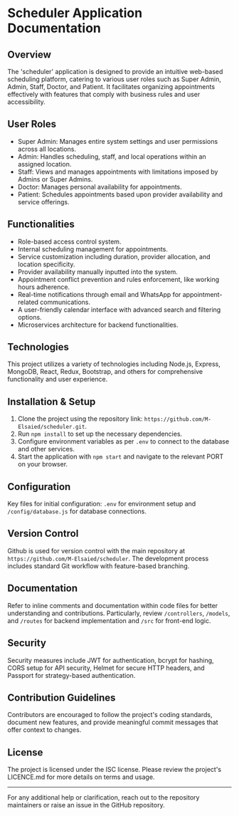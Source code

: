 # Scheduler Application Documentation

## Overview
The 'scheduler' application is designed to provide an intuitive web-based scheduling platform, catering to various user roles such as Super Admin, Admin, Staff, Doctor, and Patient. It facilitates organizing appointments effectively with features that comply with business rules and user accessibility.

## User Roles
- Super Admin: Manages entire system settings and user permissions across all locations.
- Admin: Handles scheduling, staff, and local operations within an assigned location.
- Staff: Views and manages appointments with limitations imposed by Admins or Super Admins.
- Doctor: Manages personal availability for appointments.
- Patient: Schedules appointments based upon provider availability and service offerings.

## Functionalities
- Role-based access control system.
- Internal scheduling management for appointments.
- Service customization including duration, provider allocation, and location specificity.
- Provider availability manually inputted into the system.
- Appointment conflict prevention and rules enforcement, like working hours adherence.
- Real-time notifications through email and WhatsApp for appointment-related communications.
- A user-friendly calendar interface with advanced search and filtering options.
- Microservices architecture for backend functionalities.

## Technologies
This project utilizes a variety of technologies including Node.js, Express, MongoDB, React, Redux, Bootstrap, and others for comprehensive functionality and user experience.

## Installation & Setup
1. Clone the project using the repository link: `https://github.com/M-Elsaied/scheduler.git`.
2. Run `npm install` to set up the necessary dependencies.
3. Configure environment variables as per `.env` to connect to the database and other services.
4. Start the application with `npm start` and navigate to the relevant PORT on your browser.

## Configuration
Key files for initial configuration: `.env` for environment setup and `/config/database.js` for database connections.

## Version Control
Github is used for version control with the main repository at `https://github.com/M-Elsaied/scheduler`. The development process includes standard Git workflow with feature-based branching.

## Documentation
Refer to inline comments and documentation within code files for better understanding and contributions. Particularly, review `/controllers`, `/models`, and `/routes` for backend implementation and `/src` for front-end logic.

## Security
Security measures include JWT for authentication, bcrypt for hashing, CORS setup for API security, Helmet for secure HTTP headers, and Passport for strategy-based authentication.

## Contribution Guidelines
Contributors are encouraged to follow the project's coding standards, document new features, and provide meaningful commit messages that offer context to changes.

## License
The project is licensed under the ISC license. Please review the project's LICENCE.md for more details on terms and usage.

---
For any additional help or clarification, reach out to the repository maintainers or raise an issue in the GitHub repository.
